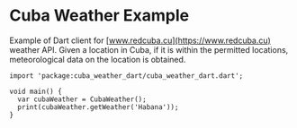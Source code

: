 # Cuba Weather Example

Example of Dart client for [www.redcuba.cu](https://www.redcuba.cu) weather API. Given a location in Cuba, if it is within the permitted locations, meteorological data on the location is obtained.

```[dart]
import 'package:cuba_weather_dart/cuba_weather_dart.dart';

void main() {
  var cubaWeather = CubaWeather();
  print(cubaWeather.getWeather('Habana'));
}
```
